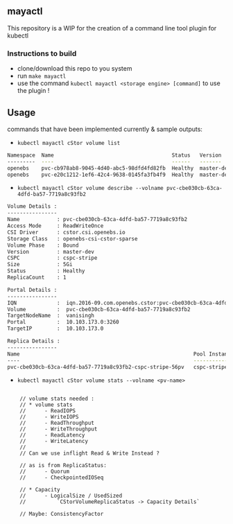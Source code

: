 ## mayactl

This repository is a WIP for the creation of a command line tool plugin for kubectl

### Instructions to build

- clone/download this repo to you system
- run `make mayactl`
- use the command `kubectl mayactl <storage engine> [command]` to use the
plugin !

## Usage

commands that have been implemented currently & sample outputs:
* `kubectl mayactl cStor volume list`

```bash
Namespace  Name                                      Status   Version     Capacity  StorageClass          Attached  Access Mode      Attached Node
---------  ----                                      ------   -------     --------  ------------          --------  -----------      -------------
openebs    pvc-cb978ab8-9045-4d40-abc5-98dfd4fd82fb  Healthy  master-dev  5Gi       cstor.csi.openebs.io  Attached  ReadWriteOnce    vanisingh
openebs    pvc-e20c1212-1ef6-42c4-9638-0145fa3fb4f9  Healthy  master-dev  5Gi       N/A                   N/A                        N/A
```

* `kubectl mayactl cStor volume describe --volname pvc-cbe030cb-63ca-4dfd-ba57-7719a8c93fb2`
```bash
Volume Details :
----------------
Name            : pvc-cbe030cb-63ca-4dfd-ba57-7719a8c93fb2
Access Mode     : ReadWriteOnce
CSI Driver      : cstor.csi.openebs.io
Storage Class   : openebs-csi-cstor-sparse
Volume Phase    : Bound
Version         : master-dev
CSPC            : cspc-stripe
Size            : 5Gi
Status          : Healthy
ReplicaCount	: 1

Portal Details :
----------------
IQN             :  iqn.2016-09.com.openebs.cstor:pvc-cbe030cb-63ca-4dfd-ba57-7719a8c93fb2
Volume          :  pvc-cbe030cb-63ca-4dfd-ba57-7719a8c93fb2
TargetNodeName  :  vanisingh
Portal          :  10.103.173.0:3260
TargetIP        :  10.103.173.0

Replica Details :
----------------
Name                                                        Pool Instance     Status
----                                                        -------------     ------
pvc-cbe030cb-63ca-4dfd-ba57-7719a8c93fb2-cspc-stripe-56pv   cspc-stripe-56pv  Healthy


```

* `kubectl mayactl cStor volume stats --volname <pv-name>`
```

	// volume stats needed :
	// * volume stats
	//		- ReadIOPS
	//		- WriteIOPS
	//		- ReadThroughput
	//		- WriteThroughput
	//		- ReadLatency
	//		- WriteLatency
	//
	// Can we use inflight Read & Write Instead ?

	// as is from ReplicaStatus:
	//		- Quorum
	//		- CheckpointedIOSeq

	// * Capacity
	//		- LogicalSize / UsedSized
	//			`CStorVolumeReplicaStatus -> Capacity Details`

	// Maybe: ConsistencyFactor

```